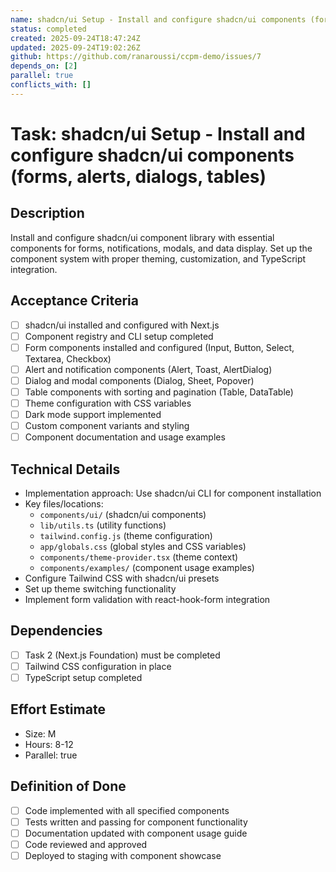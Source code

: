 ```yaml
---
name: shadcn/ui Setup - Install and configure shadcn/ui components (forms, alerts, dialogs, tables)
status: completed
created: 2025-09-24T18:47:24Z
updated: 2025-09-24T19:02:26Z
github: https://github.com/ranaroussi/ccpm-demo/issues/7
depends_on: [2]
parallel: true
conflicts_with: []
---
```


# Task: shadcn/ui Setup - Install and configure shadcn/ui components (forms, alerts, dialogs, tables)

## Description

Install and configure shadcn/ui component library with essential components for forms, notifications, modals, and data display. Set up the component system with proper theming, customization, and TypeScript integration.

## Acceptance Criteria

- [ ] shadcn/ui installed and configured with Next.js
- [ ] Component registry and CLI setup completed
- [ ] Form components installed and configured (Input, Button, Select, Textarea, Checkbox)
- [ ] Alert and notification components (Alert, Toast, AlertDialog)
- [ ] Dialog and modal components (Dialog, Sheet, Popover)
- [ ] Table components with sorting and pagination (Table, DataTable)
- [ ] Theme configuration with CSS variables
- [ ] Dark mode support implemented
- [ ] Custom component variants and styling
- [ ] Component documentation and usage examples

## Technical Details

- Implementation approach: Use shadcn/ui CLI for component installation
- Key files/locations:
  - `components/ui/` (shadcn/ui components)
  - `lib/utils.ts` (utility functions)
  - `tailwind.config.js` (theme configuration)
  - `app/globals.css` (global styles and CSS variables)
  - `components/theme-provider.tsx` (theme context)
  - `components/examples/` (component usage examples)
- Configure Tailwind CSS with shadcn/ui presets
- Set up theme switching functionality
- Implement form validation with react-hook-form integration

## Dependencies

- [ ] Task 2 (Next.js Foundation) must be completed
- [ ] Tailwind CSS configuration in place
- [ ] TypeScript setup completed

## Effort Estimate

- Size: M
- Hours: 8-12
- Parallel: true

## Definition of Done

- [ ] Code implemented with all specified components
- [ ] Tests written and passing for component functionality
- [ ] Documentation updated with component usage guide
- [ ] Code reviewed and approved
- [ ] Deployed to staging with component showcase
